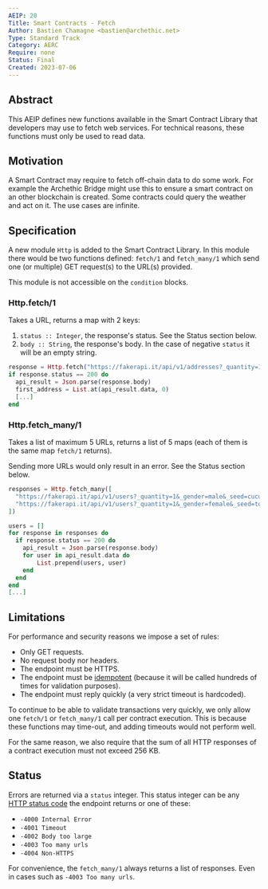 ```yaml
---
AEIP: 20
Title: Smart Contracts - Fetch
Author: Bastien Chamagne <bastien@archethic.net>
Type: Standard Track
Category: AERC
Require: none
Status: Final
Created: 2023-07-06
---
```


## Abstract

This AEIP defines new functions available in the Smart Contract Library that developers may use to fetch web services. For technical reasons, these functions must only be used to read data.

## Motivation

A Smart Contract may require to fetch off-chain data to do some work. For example the Archethic Bridge might use this to ensure a smart contract on an other blockchain is created. Some contracts could query the weather and act on it. The use cases are infinite.

## Specification

A new module `Http` is added to the Smart Contract Library. In this module there would be two functions defined: `fetch/1` and `fetch_many/1` which send one (or multiple) GET request(s) to the URL(s) provided.

This module is not accessible on the `condition` blocks.

### Http.fetch/1

Takes a URL, returns a map with 2 keys:

1. `status :: Integer`, the response's status. See the Status section below.
1. `body :: String`, the response's body. In the case of negative `status` it will be an empty string.

```elixir
response = Http.fetch("https://fakerapi.it/api/v1/addresses?_quantity=1&_seed=watermelon")
if response.status == 200 do
  api_result = Json.parse(response.body)
  first_address = List.at(api_result.data, 0)
  [...]
end
```

### Http.fetch_many/1

Takes a list of maximum 5 URLs, returns a list of 5 maps (each of them is the same map `fetch/1` returns).

Sending more URLs would only result in an error. See the Status section below.

```elixir
responses = Http.fetch_many([
  "https://fakerapi.it/api/v1/users?_quantity=1&_gender=male&_seed=cucumber",
  "https://fakerapi.it/api/v1/users?_quantity=1&_gender=female&_seed=tomato"
])

users = []
for response in responses do
  if response.status == 200 do
    api_result = Json.parse(response.body)
    for user in api_result.data do
	    List.prepend(users, user)
    end
  end
end
[...]
```

## Limitations

For performance and security reasons we impose a set of rules:

- Only GET requests.
- No request body nor headers.
- The endpoint must be HTTPS.
- The endpoint must be [idempotent](https://en.wikipedia.org/wiki/Idempotence) (because it will be called hundreds of times for validation purposes).
- The endpoint must reply quickly (a very strict timeout is hardcoded).

To continue to be able to validate transactions very quickly, we only allow one `fetch/1` or `fetch_many/1` call per contract execution. This is because these functions may time-out, and adding timeouts would not perform well.

For the same reason, we also require that the sum of all HTTP responses of a contract execution must not exceed 256 KB.

## Status

Errors are returned via a `status` integer.
This status integer can be any [HTTP status code](https://developer.mozilla.org/en-US/docs/Web/HTTP/Status) the endpoint returns or one of these:

- `-4000 Internal Error`
- `-4001 Timeout`
- `-4002 Body too large`
- `-4003 Too many urls`
- `-4004 Non-HTTPS`

For convenience, the `fetch_many/1` always returns a list of responses. Even in cases such as `-4003 Too many urls`.
